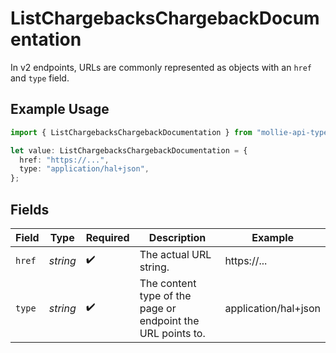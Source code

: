 # ListChargebacksChargebackDocumentation

In v2 endpoints, URLs are commonly represented as objects with an `href` and `type` field.

## Example Usage

```typescript
import { ListChargebacksChargebackDocumentation } from "mollie-api-typescript/models/operations";

let value: ListChargebacksChargebackDocumentation = {
  href: "https://...",
  type: "application/hal+json",
};
```

## Fields

| Field                                                       | Type                                                        | Required                                                    | Description                                                 | Example                                                     |
| ----------------------------------------------------------- | ----------------------------------------------------------- | ----------------------------------------------------------- | ----------------------------------------------------------- | ----------------------------------------------------------- |
| `href`                                                      | *string*                                                    | :heavy_check_mark:                                          | The actual URL string.                                      | https://...                                                 |
| `type`                                                      | *string*                                                    | :heavy_check_mark:                                          | The content type of the page or endpoint the URL points to. | application/hal+json                                        |